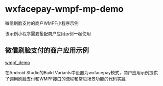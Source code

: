 # wxfacepay-wmpf-mp-demo

微信刷脸支付的商户WMPF小程序示例

该示例小程序需要搭配商户应用示例一起使用

## 微信刷脸支付的商户应用示例

[wmpf_demo](https://github.com/wmpf/wmpf_demo_external)

在Android Studio的Build Variants中设置为wxfacepay模式，商户应用示例提供了调用刷脸支付和WMPF接口的流程和常见场景功能的代码实践

